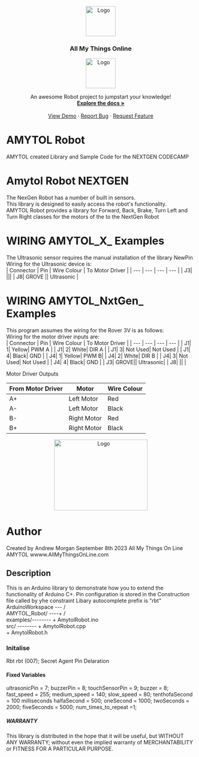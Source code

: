 <div align="center">
  <a href="https://github.com/and900/Reference/blob/main/images/">
    <img src="https://github.com/and900/Reference/blob/main/images/logo.jpg" alt="Logo" width="80" height="80">
  </a>

  <h3 align="center">All My Things Online</h3>
<img src="https://github.com/and900/Reference/blob/main/images/I_Amytol_L_0.png" alt="Logo" width="80" height="80">
  <p align="center">
    An awesome Robot project to jumpstart your knowledge!
    <br />
    <a href="https://github.com/and900/AMYTOL_Robot/blob/main/AMYTOL_Robot"><strong>Explore the docs »</strong></a>
    <br />
    <br />
    <a href="https://github.com/and900/AMYTOL_Robot/blob/main/AMYTOL_Robot">View Demo</a>
    ·
    <a href="https://github.com/and900/AMYTOL_Robot/blob/main/AMYTOL_Robot/issues">Report Bug</a>
    ·
    <a href="https://github.com/and900/AMYTOL_Robot/blob/main/AMYTOL_Robot/issues">Request Feature</a>
  </p>
</div>

  <h3 align="left"></h3>

# AMYTOL Robot
AMYTOL created Library and Sample Code for the NEXTGEN CODECAMP
# Amytol Robot NEXTGEN
The NexGen Robot has a number of built in sensors. 
    <br />
This library is designed to easily access the robot's functionality.
    <br />
AMYTOL Robot provides a library for Forward, Back, Brake, Turn Left and Turn Right classes for the motors of the to the NextGen Robot
# WIRING AMYTOL_X_ Examples
The Ultrasonic sensor requires the manual installation of the library NewPin 
  <br />
Wiring for the Ultrasonic device is:
  <br />
| Connector | Pin | Wire Colour | To Motor Driver |
| --- | --- | --- | --- |
| J3| |||
| J8| GROVE || Ultrasonic |
# WIRING AMYTOL_NxtGen_ Examples
This program assumes the wiring for the Rover 3V is as follows:
  <br />
Wiring for the motor driver inputs are:
  <br />
| Connector | Pin | Wire Colour | To Motor Driver |
| --- | --- | --- | --- |
| J1| 1| Yellow| PWM A |
| J1| 2| White| DIR A |
| J1| 3| Not Used| Not Used |
| J1| 4| Black| GND |
| J4| 1| Yellow| PWM B|
| J4| 2| White| DIR B |
| J4| 3| Not Used| Not Used |
| J4| 4| Black| GND |
| J3| GROVE|| Ultrasonic|
| J8| || |
 
Motor Driver Outputs

| From Motor Driver | Motor | Wire Colour | 
| --- | --- | --- |
| A+ | Left Motor | Red |
| A- | Left Motor | Black |
| B- | Right Motor | Red |   
| B+ | Right Motor | Black | 

<div align="center">
<a href="https://github.com/and900/Reference/blob/main/images/">
    <img src="https://github.com/and900/Reference/blob/main/images/NEXTGEN%20ROBOT.png" alt="Logo" width="249" height="189">
</a>
</div>


# Author
  Created by Andrew Morgan September 8th 2023
  All My Things On Line AMYTOL
  wwww.AllMyThingsOnLine.com

## Description
This is an Arduino library to demonstrate how you to extend the functionality of Arduino C+.
Pin configuration is stored in the Construction file called by yhe constraint
Libary autocomplete prefix is "rbt" 
<br />
   ArduinoWorkspace --- /
<br />
       AMYTOL_Robot/ ----+ /
<br />
           examples/--------   + AmytolRobot.ino
<br />
               src/ --------   + AmytolRobot.cpp
<br />
                               + AmytolRobot.h

### Initalise 
Rbt rbt (007);   Secret Agent Pin Delaration

#### Fixed Variables
ultrasonicPin = 7;
buzzerPin = 8;
touchSensorPin = 9;
buzzer = 8;
fast_speed = 255;
medium_speed = 140;
slow_speed = 80;
tenthofaSecond = 100 milliseconds
halfaSecond = 500;
oneSecond = 1000;
twoSeconds = 2000;
fiveSeconds = 5000;
num_times_to_repeat =1;

##### WARRANTY
This library is distributed in the hope that it will be useful,
but WITHOUT ANY WARRANTY; without even the implied warranty of
MERCHANTABILITY or FITNESS FOR A PARTICULAR PURPOSE.
